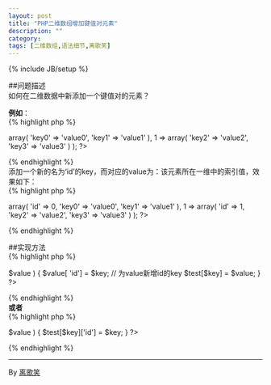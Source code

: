 ```yaml
---
layout: post
title: "PHP二维数组增加键值对元素"
description: ""
category: 
tags: [二维数组,语法细节,离歌笑]
---
```

{% include JB/setup %}

##问题描述    
如何在二维数据中新添加一个键值对的元素？   
 
**例如**：   
{% highlight php %}   
<?php    
$test = 
Array        
(    
	0 => array(   
				'key0' => 'value0',   
				'key1' => 'value1'   
			),    
	1 => array(   
				'key2' => 'value2',   
				'key3' => 'value3'   
			)   
);
?>    
{% endhighlight %}   
添加一个新的名为‘id’的key，而对应的value为：该元素所在一维中的索引值，效果如下：   
{% highlight php %}   
<?php    
$test = 
Array        
(    
	0 => array(   
				'id' => 0, 
				'key0' => 'value0',   
				'key1' => 'value1'   
			),    
	1 => array( 
				'id' => 1,     
				'key2' => 'value2',   
				'key3' => 'value3'   
			)   
);
?>    
{% endhighlight %}   
       

##实现方法    
{% highlight php %}     
<?php    
foreach ( $test as $key => $value )
{
   $value[ 'id'] = $key; // 为value新增id的key
   $test[$key] = $value; 
}
?>    
{% endhighlight %}   
**或者**     
{% highlight php %}     
<?php   
//类C的方法
foreach ( $test as $key => $value )
{
   $test[$key]['id'] = $key; 
}
?>    
{% endhighlight %}      


----------    
By [离歌笑](helloyabo@gmail.com)